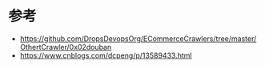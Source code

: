 # 参考
+ https://github.com/DropsDevopsOrg/ECommerceCrawlers/tree/master/OthertCrawler/0x02douban
+ https://www.cnblogs.com/dcpeng/p/13589433.html